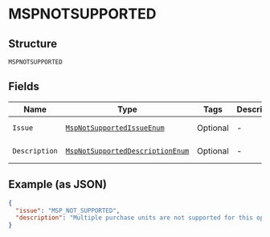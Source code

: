 
# MSPNOTSUPPORTED

## Structure

`MSPNOTSUPPORTED`

## Fields

| Name | Type | Tags | Description | Getter | Setter |
|  --- | --- | --- | --- | --- | --- |
| `Issue` | [`MspNotSupportedIssueEnum`](../../doc/models/msp-not-supported-issue-enum.md) | Optional | - | MspNotSupportedIssueEnum getIssue() | setIssue(MspNotSupportedIssueEnum issue) |
| `Description` | [`MspNotSupportedDescriptionEnum`](../../doc/models/msp-not-supported-description-enum.md) | Optional | - | MspNotSupportedDescriptionEnum getDescription() | setDescription(MspNotSupportedDescriptionEnum description) |

## Example (as JSON)

```json
{
  "issue": "MSP_NOT_SUPPORTED",
  "description": "Multiple purchase units are not supported for this operation."
}
```

